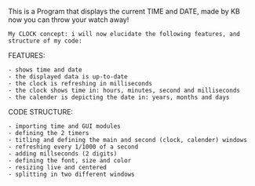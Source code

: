 This is a Program that displays the current TIME and DATE, made by KB
now you can throw your watch away!

    My CLOCK concept: i will now elucidate the following features, and structure of my code:

FEATURES:

    - shows time and date
    - the displayed data is up-to-date
    - the clock is refreshing in milliseconds
    - the clock shows time in: hours, minutes, second and milliseconds
    - the calender is depicting the date in: years, months and days

CODE STRUCTURE:

    - importing time and GUI modules
    - defining the 2 timers
    - titling and defining the main and second (clock, calender) windows
    - refreshing every 1/1000 of a second
    - adding millseconds (2 digits)
    - defining the font, size and color
    - resizing live and centered
    - splitting in two different windows